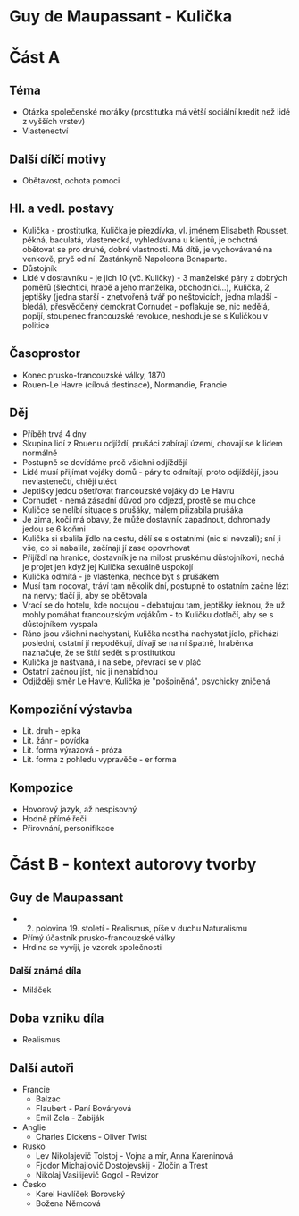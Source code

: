 # Guy de Maupassant - Kulička
# Část A

## Téma
- Otázka společenské morálky (prostitutka má větší sociální kredit než lidé z vyšších vrstev)
- Vlastenectví

## Další dílčí motivy
- Obětavost, ochota pomoci
## Hl. a vedl. postavy
- Kulička - prostitutka, Kulička je přezdívka, vl. jménem Elisabeth Rousset, pěkná, baculatá, vlastenecká, vyhledávaná u klientů, je ochotná obětovat se pro druhé, dobré vlastnosti. Má dítě, je vychovávané na venkově, pryč od ní. Zastánkyně Napoleona Bonaparte.
- Důstojník
- Lidé v dostavníku - je jich 10 (vč. Kuličky) - 3 manželské páry z dobrých poměrů (šlechtici, hrabě a jeho manželka, obchodníci...), Kulička, 2 jeptišky (jedna starší - znetvořená tvář po neštovicích, jedna mladší - bledá), přesvědčený demokrat Cornudet - poflakuje se, nic nedělá, popíjí, stoupenec francouzské revoluce, neshoduje se s Kuličkou v politice
## Časoprostor
- Konec prusko-francouzské války, 1870
- Rouen-Le Havre (cílová destinace), Normandie, Francie
## Děj
- Příběh trvá 4 dny
- Skupina lidí z Rouenu odjíždí, prušáci zabírají území, chovají se k lidem normálně
- Postupně se dovídáme proč všichni odjíždějí
- Lidé musí přijímat vojáky domů - páry to odmítají, proto odjíždějí, jsou nevlastenečtí, chtějí utéct
- Jeptišky jedou ošetřovat francouzské vojáky do Le Havru
- Cornudet - nemá zásadní důvod pro odjezd, prostě se mu chce
- Kuličce se nelíbí situace s prušáky, málem přizabila prušáka
- Je zima, kočí má obavy, že může dostavník zapadnout, dohromady jedou se 6 koňmi
- Kulička si sbalila jídlo na cestu, dělí se s ostatními (nic si nevzali); sní ji vše, co si nabalila, začínají jí zase opovrhovat
- Přijíždí na hranice, dostavník je na milost pruskému důstojníkovi, nechá je projet jen když jej Kulička sexuálně uspokojí
- Kulička odmítá - je vlastenka, nechce být s prušákem
- Musí tam nocovat, tráví tam několik dní, postupně to ostatním začne lézt na nervy; tlačí ji, aby se obětovala
- Vrací se do hotelu, kde nocujou - debatujou tam, jeptišky řeknou, že už mohly pomáhat francouzským vojákům - to Kuličku dotlačí, aby se s důstojníkem vyspala
- Ráno jsou všichni nachystaní, Kulička nestíhá nachystat jídlo, přichází poslední, ostatní jí nepoděkují, dívají se na ní špatně, hraběnka naznačuje, že se štítí sedět s prostitutkou
- Kulička je naštvaná, i na sebe, převrací se v pláč
- Ostatní začnou jíst, nic jí nenabídnou
- Odjíždějí směr Le Havre, Kulička je "pošpiněná", psychicky zničená
## Kompoziční výstavba
- Lit. druh - epika
- Lit. žánr - povídka
- Lit. forma výrazová - próza
- Lit. forma z pohledu vypravěče - er forma
## Kompozice
- Hovorový jazyk, až nespisovný
- Hodně přímé řeči
- Přirovnání, personifikace

# Část B - kontext autorovy tvorby
## Guy de Maupassant 
- 2. polovina 19. století - Realismus, píše v duchu Naturalismu 
- Přímý účastník prusko-francouzské války
- Hrdina se vyvíjí, je vzorek společnosti
### Další známá díla
- Miláček
## Doba vzniku díla
- Realismus
## Další autoři
- Francie
	- Balzac
	- Flaubert - Paní Bováryová
	- Emil Zola - Zabiják
- Anglie
	- Charles Dickens - Oliver Twist
- Rusko
	- Lev Nikolajevič Tolstoj - Vojna a mír, Anna Kareninová
	- Fjodor Michajlovič Dostojevskij - Zločin a Trest
	- Nikolaj Vasilijevič Gogol - Revizor
- Česko
	- Karel Havlíček Borovský
	- Božena Němcová